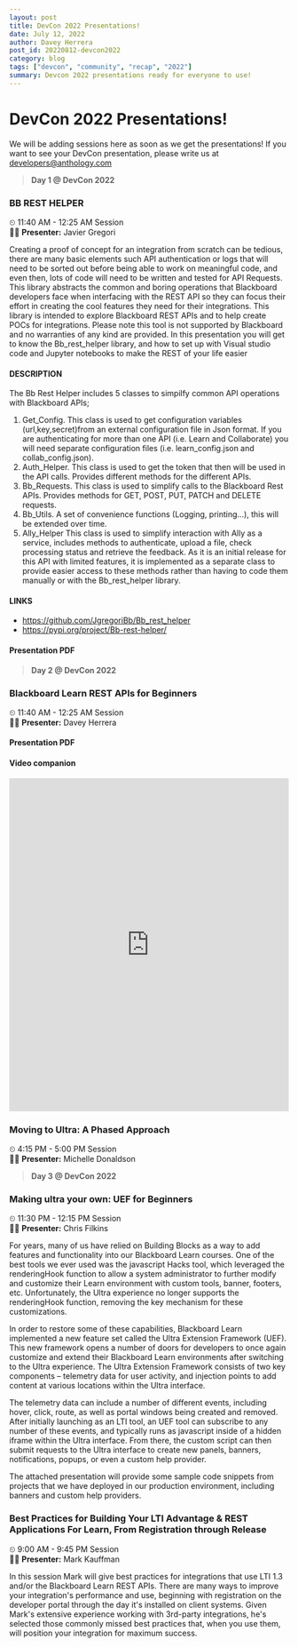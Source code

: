 ```yaml
---
layout: post
title: DevCon 2022 Presentations!
date: July 12, 2022
author: Davey Herrera
post_id: 20220812-devcon2022
category: blog
tags: ["devcon", "community", "recap", "2022"]
summary: Devcon 2022 presentations ready for everyone to use!
---
```


# DevCon 2022 Presentations!

We will be adding sessions here as soon as we get the presentations! If you want to see your DevCon presentation, please write us at developers@anthology.com

> **Day 1 @ DevCon 2022**

### BB REST HELPER

⏲ 11:40 AM - 12:25 AM Session
<br/>
👨‍💻 **Presenter:** Javier Gregori

Creating a proof of concept for an integration from scratch can be tedious, there are many basic elements such API authentication or logs that will need to be sorted out before being able to work on meaningful code, and even then, lots of code will need to be written and tested for API Requests.
This library abstracts the common and boring operations that Blackboard developers face when interfacing with the REST API so they can focus their effort in creating the cool features they need for their integrations.
This library is intended to explore Blackboard REST APIs and to help create POCs for integrations. Please note this tool is not supported by Blackboard and no warranties of any kind are provided.
In this presentation you will get to know the Bb_rest_helper library, and how to set up with Visual studio code and Jupyter notebooks to make the REST of your life easier

#### DESCRIPTION

The Bb Rest Helper includes 5 classes to simpilfy common API operations with Blackboard APIs;

1. Get_Config. This class is used to get configuration variables (url,key,secret)from an external configuration file in Json format. If you are authenticating for more than one API (i.e. Learn and Collaborate) you will need separate configuration files (i.e. learn_config.json and collab_config.json).
2. Auth_Helper. This class is used to get the token that then will be used in the API calls. Provides different methods for the different APIs.
3. Bb_Requests. This class is used to simplify calls to the Blackboard Rest APIs. Provides methods for GET, POST, PUT, PATCH and DELETE requests.
4. Bb_Utils. A set of convenience functions (Logging, printing...), this will be extended over time.
5. Ally_Helper This class is used to simplify interaction with Ally as a service, includes methods to authenticate, upload a file, check processing status and retrieve the feedback. As it is an initial release for this API with limited features, it is implemented as a separate class to provide easier access to these methods rather than having to code them manually or with the Bb_rest_helper library.

#### LINKS

- https://github.com/JgregoriBb/Bb_rest_helper
- https://pypi.org/project/Bb-rest-helper/

#### Presentation PDF

<object data="/assets/files/devcon2022-bbresthelper.pdf" width="100%" height="600" type="application/pdf" ></object>

> **Day 2 @ DevCon 2022**

### Blackboard Learn REST APIs for Beginners

⏲ 11:40 AM - 12:25 AM Session
<br/>
👨‍💻 **Presenter:** Davey Herrera

#### Presentation PDF

<object data="/assets/files/devcon2022-restapi4beginners.pdf" width="100%" height="600" type="application/pdf" ></object>

#### Video companion

<iframe width="100%" height="600" src="https://www.youtube.com/embed/fOo04uMcsDA" title="Blackboard Learn REST API for beginners" frameborder="0" allow="accelerometer; autoplay; clipboard-write; encrypted-media; gyroscope; picture-in-picture" allowfullscreen></iframe>

### Moving to Ultra: A Phased Approach

⏲ 4:15 PM - 5:00 PM Session
<br/>
👩‍💻 **Presenter:** Michelle Donaldson

<object data="/assets/files/devcon2022-moving2ultra-phasedaoproach.pdf" width="100%" height="600" type="application/pdf" ></object>

> **Day 3 @ DevCon 2022**

### Making ultra your own: UEF for Beginners

⏲ 11:30 PM - 12:15 PM Session
<br/>
👨‍💻 **Presenter:** Chris Filkins

For years, many of us have relied on Building Blocks as a way to add features and functionality into our Blackboard Learn courses. One of the best tools we ever used was the javascript Hacks tool, which leveraged the renderingHook function to allow a system administrator to further modify and customize their Learn environment with custom tools, banner, footers, etc. Unfortunately, the Ultra experience no longer supports the renderingHook function, removing the key mechanism for these customizations.

In order to restore some of these capabilities, Blackboard Learn implemented a new feature set called the Ultra Extension Framework (UEF). This new framework opens a number of doors for developers to once again customize and extend their Blackboard Learn environments after switching to the Ultra experience. The Ultra Extension Framework consists of two key components – telemetry data for user activity, and injection points to add content at various locations within the Ultra interface.

The telemetry data can include a number of different events, including hover, click, route, as well as portal windows being created and removed. After initially launching as an LTI tool, an UEF tool can subscribe to any number of these events, and typically runs as javascript inside of a hidden iframe within the Ultra interface. From there, the custom script can then submit requests to the Ultra interface to create new panels, banners, notifications, popups, or even a custom help provider.

The attached presentation will provide some sample code snippets from projects that we have deployed in our production environment, including banners and custom help providers.

<object data="/assets/files/devcon2022-makingultrayourown.pdf" width="100%" height="600" type="application/pdf" ></object>

### Best Practices for Building Your LTI Advantage & REST Applications For Learn, From Registration through Release

⏲ 9:00 AM - 9:45 PM Session
<br/>
👨‍💻 **Presenter:** Mark Kauffman

In this session Mark will give best practices for integrations that use LTI 1.3 and/or the Blackboard Learn REST APIs. There are many ways to improve your integration's performance and use, beginning with registration on the developer portal through the day it's installed on client systems. Given Mark's extensive experience working with 3rd-party integrations, he's selected those commonly missed best practices that, when you use them, will position your integration for maximum success.

<object data="/assets/files/devcon2022-bp4bLTIadvantageandRESTapp4learn.pdf" width="100%" height="600" type="application/pdf" ></object>
